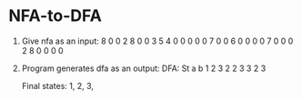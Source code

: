 NFA-to-DFA
==========
1. Give nfa as an input:
    8
    0 0 2 8
    0 0 3 5
    4 0 0 0
    0 0 7 0
    0 6 0 0
    0 0 7 0
    0 0 2 8
    0 0 0 0
2. Program generates dfa as an output:
    DFA:
    St  a   b
    1   2   3
    2   2   3
    3   2   3
    
    Final states: 1, 2, 3,
